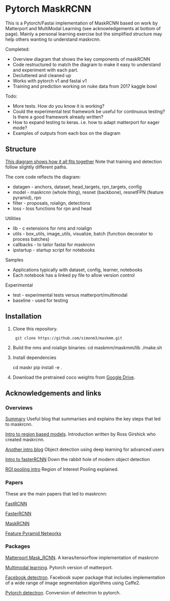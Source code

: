 # Pytorch MaskRCNN

This is a Pytorch/Fastai implementation of MaskRCNN based on work by Matterport and MultiModal Learning
(see acknowledgements at bottom of page). Mainly a personal learning exercise but the simplified structure may help others wanting to understand maskrcnn.

Completed:

* Overview diagram that shows the key components of maskRCNN
* Code restructured to match the diagram to make it easy to understand and experiment with each part.
* Decluttered and cleaned up
* Works with pytorch v1 and fastai v1
* Training and prediction working on nuke data from 2017 kaggle bowl

Todo:

* More tests. How do you know it is working?
* Could the experimental test framework be useful for continuous testing? Is there a good framework already written?
* How to expand testing to keras.  i.e. how to adapt matterport for eager mode?
* Examples of outputs from each box on the diagram

## Structure

[This diagram shows how it all fits together](maskr.jpg)
Note that training and detection follow slightly different paths.

The core code reflects the diagram:
* datagen - anchors, dataset, head_targets, rpn_targets, config
* model - maskrcnn (whole thing), resnet (backbone), resnetFPN (feature pyramid), rpn
* filter - proposals, roialign, detections
* loss - loss functions for rpn and head

Utilities
* lib - c extensions for nms and roialign
* utils - box_utils, image_utils, visualize, batch (function decorator to process batches)
* callbacks - to tailor fastai for maskrcnn
* ipstartup - startup script for notebooks

Samples
 * Applications typically with dataset, config, learner, notebooks
 * Each notebook has a linked py file to allow version control

Experimental
* test - experimental tests versus matterport/multimodal
* baseline - used for testing 

## Installation
1. Clone this repository.

        git clone https://github.com/simonm3/maskmm.git
        
2. Build the nms and roialign binaries:
    cd maskmm/maskmm/lib
    ./make.sh
    
3. Install dependencies

    cd maskr
    pip install -e .

3. Download the pretrained coco weights from [Google Drive](https://drive.google.com/open?id=1LXUgC2IZUYNEoXr05tdqyKFZY0pZyPDc).

## Acknowledgements and links

### Overviews

[Summary](https://blog.athelas.com/a-brief-history-of-cnns-in-image-segmentation-from-r-cnn-to-mask-r-cnn-34ea83205de4) Useful blog that summarises and explains the key steps that led to maskrcnn.

[Intro to region based models](http://deeplearning.csail.mit.edu/instance_ross.pdf). Introduction written by Ross Girshick who created maskrcnn.

[Another intro blog](https://medium.com/ilenze-com/object-detection-using-deep-learning-for-advanced-users-part-1-183bbbb08b19) Object detection using deep learning for advanced users

[Intro to fasterRCNN](https://tryolabs.com/blog/2018/01/18/faster-r-cnn-down-the-rabbit-hole-of-modern-object-detection/) Down the rabbit hole of modern object detection

[ROI pooling intro](https://deepsense.ai/region-of-interest-pooling-explained/) Region of Interest Pooling explained.

### Papers

These are the main papers that led to maskrcnn:

[FastRCNN](https://arxiv.org/pdf/1504.08083.pdf)

[FasterRCNN](https://arxiv.org/pdf/1506.01497v3.pdf)

[MaskRCNN](https://arxiv.org/abs/1703.06870)

[Feature Pyramid Networks](https://arxiv.org/abs/1612.03144)


### Packages

[Matterport Mask_RCNN](https://github.com/matterport/Mask_RCNN). A keras/tensorflow implementation of maskrcnn

[Multimodal learning](https://github.com/multimodallearning/pytorch-mask-rcnn). Pytorch version of matterport.

[Facebook detectron](https://github.com/facebookresearch/Detectron). Facebook super package that includes implementation of a wide range of image segmentation algorithms using Caffe2.

[Pytorch detectron](https://github.com/roytseng-tw/Detectron.pytorch). Conversion of detectron to pytorch.


